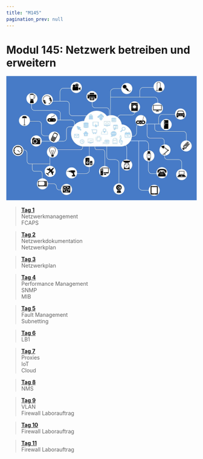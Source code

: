 ```yaml
---
title: "M145"
pagination_prev: null
---
```


# Modul 145: Netzwerk betreiben und erweitern

![logo_module](/data/m145/logo.jpg)

> [**Tag 1**](./tag-0001.md)  
> Netzwerkmanagement  
> FCAPS

> [**Tag 2**](./tag-0002.md)  
> Netzwerkdokumentation  
> Netzwerkplan

> [**Tag 3**](./tag-0003.md)  
> Netzwerkplan

> [**Tag 4**](./tag-0004.md)  
> Performance Management  
> SNMP  
> MIB

> [**Tag 5**](./tag-0005.md)  
> Fault Management  
> Subnetting

> [**Tag 6**](./tag-0006.md)  
> LB1

> [**Tag 7**](./tag-0007.md)  
> Proxies  
> IoT  
> Cloud

> [**Tag 8**](./tag-0008.md)  
> NMS

> [**Tag 9**](./tag-0009.md)  
> VLAN  
> Firewall Laborauftrag

> [**Tag 10**](./tag-0010.md)  
> Firewall Laborauftrag

> [**Tag 11**](./tag-0011.md)  
> Firewall Laborauftrag
